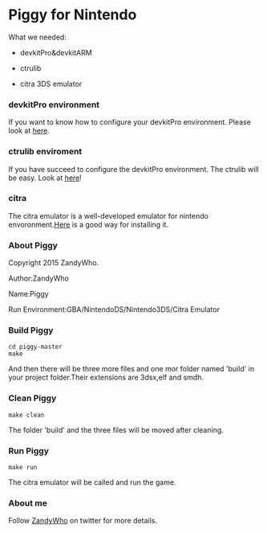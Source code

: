 Piggy for Nintendo
========================

What we needed:

-	devkitPro&devkitARM

-	ctrulib

-	citra 3DS emulator

### devkitPro environment
If you want to know how to configure your devkitPro environment. Please look at [here](./doc/devkitPro.md).
### ctrulib enviroment
If you have succeed to configure the devkitPro environment. The ctrulib will be easy. Look at [here](./doc/ctrulib.md)!
### citra
The citra emulator is a well-developed emulator for nintendo envoronment.[Here](./doc/citra.md) is a good way for installing it.
### About Piggy
Copyright 2015 ZandyWho.

Author:ZandyWho

Name:Piggy

Run Environment:GBA/NintendoDS/Nintendo3DS/Citra Emulator

### Build Piggy

```
cd piggy-master
make
```
And then there will be three more files and one mor folder named 'build' in your project folder.Their extensions are 3dsx,elf and smdh.

### Clean Piggy

```
make clean
```
The folder 'build' and the three files will be moved after cleaning.

### Run Piggy

```
make run
```
The citra emulator will be called and run the game.

### About me
Follow [ZandyWho](http://twitter.com/ZandyWho) on twitter   for more details.